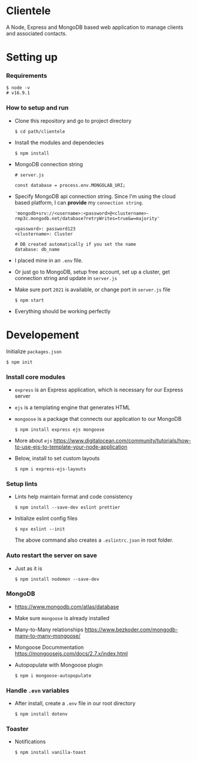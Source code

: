# Clientele
 A Node, Express and MongoDB based web application to manage clients and associated contacts.

# Setting up
### Requirements
    $ node -v
    # v16.9.1

### How to setup and run
- Clone this repository and go to project directory

      $ cd path/clientele

- Install the modules and dependecies

      $ npm install

- MongoDB connection string

      # server.js
      
      const database = process.env.MONGOLAB_URI;

- Specify MongoDB api connection string. Since I'm using the cloud based platform, I can **provide** my `connection string`.

      'mongodb+srv://<username>:<password>@<clustername>-rmp3c.mongodb.net/database?retryWrites=true&w=majority'

      <password>: password123
      <clustername>: Cluster

      # DB created automatically if you set the name
      database: db_name

- I placed mine in an `.env` file.

- Or just go to MongoDB, setup free account, set up a cluster, get connection string and update in `server.js`

- Make sure port `2021` is available, or change port in `server.js` file

      $ npm start

- Everything should be working perfectly

# Developement

Initialize `packages.json`
    
    $ npm init

### Install core modules

- `express` is an Express application, which is necessary for our Express server
- `ejs` is a templating engine that generates HTML
- `mongoose` is a package that connects our application to our MongoDB

      $ npm install express ejs mongoose

- More about `ejs` https://www.digitalocean.com/community/tutorials/how-to-use-ejs-to-template-your-node-application
- Below, install to set custom layouts

      $ npm i express-ejs-layouts

### Setup lints
- Lints help maintain format and code consistency

      $ npm install --save-dev eslint prettier

- Initialize eslint config files
      
      $ npx eslint --init

  The above command also creates a `.eslintrc.json` in root folder.

### Auto restart the server on save
- Just as it is

      $ npm install nodemon --save-dev


### MongoDB
- https://www.mongodb.com/atlas/database
- Make sure `mongoose` is already installed
- Many-to-Many relationships https://www.bezkoder.com/mongodb-many-to-many-mongoose/

- Mongoose Docummentation https://mongoosejs.com/docs/2.7.x/index.html
- Autopopulate with Mongoose plugin

      $ npm i mongoose-autopopulate

### Handle `.evn` variables
- After install, create a `.env` file in our root directory
      
      $ npm install dotenv

### Toaster
- Notifications

      $ npm install vanilla-toast
